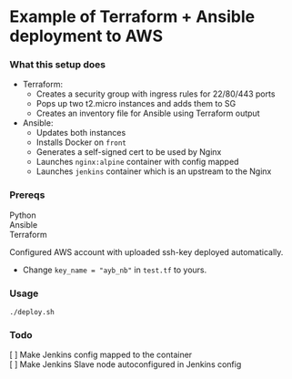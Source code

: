 # Example of Terraform + Ansible deployment to AWS
### What this setup does
* Terraform:
  * Creates a security group with ingress rules for 22/80/443 ports
  * Pops up two t2.micro instances and adds them to SG
  * Creates an inventory file for Ansible using Terraform output
* Ansible:
  * Updates both instances
  * Installs Docker on `front`
  * Generates a self-signed cert to be used by Nginx
  * Launches `nginx:alpine` container with config mapped
  * Launches `jenkins` container which is an upstream to the Nginx

### Prereqs
Python  
Ansible  
Terraform  

Configured AWS account with uploaded ssh-key deployed automatically.  
* Change `key_name = "ayb_nb"` in `test.tf` to yours.

### Usage
 `./deploy.sh`

### Todo
[ ] Make Jenkins config mapped to the container  
[ ] Make Jenkins Slave node autoconfigured in Jenkins config
